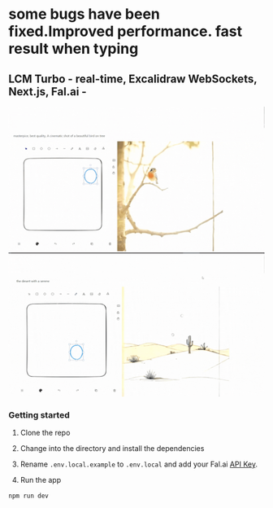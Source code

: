  # some bugs have been fixed.Improved performance. fast result when typing

## LCM Turbo - real-time, Excalidraw WebSockets, Next.js, Fal.ai -


![Demo 1](demo1.gif)
![Demo 2](demo2.gif)


### Getting started

1. Clone the repo

2. Change into the directory and install the dependencies

3. Rename `.env.local.example` to `.env.local` and add your Fal.ai [API Key](https://www.fal.ai/dashboard/keys).

4. Run the app

```sh
npm run dev
```
